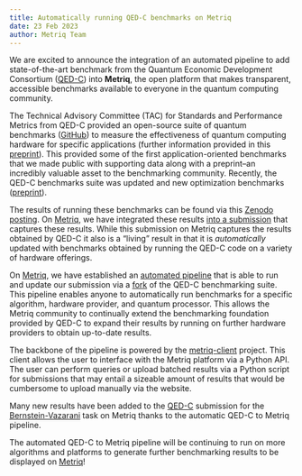 ```yaml
---
title: Automatically running QED-C benchmarks on Metriq
date: 23 Feb 2023
author: Metriq Team
---
```


We are excited to announce the integration of an automated pipeline to add
state-of-the-art benchmark from the Quantum Economic Development Consortium
([QED-C](https://quantumconsortium.org/)) into **Metriq**, the open platform that
makes transparent, accessible benchmarks available to everyone in the quantum
computing community.

The Technical Advisory Committee (TAC) for Standards and Performance Metrics
from QED-C provided an open-source suite of quantum benchmarks
([GitHub](https://github.com/SRI-International/QC-App-Oriented-Benchmarks)) to
measure the effectiveness of quantum computing hardware for specific
applications (further information provided in this
[preprint](https://arxiv.org/abs/2110.03137)). This provided some of the first
application-oriented benchmarks that we made public with supporting data along
with a preprint–an incredibly valuable asset to the benchmarking community.
Recently, the QED-C benchmarks suite was updated and new optimization
benchmarks ([preprint](https://arxiv.org/abs/2302.02278)).

The results of running these benchmarks can be found via this [Zenodo
posting](https://zenodo.org/record/6972744#.Y9v-oBzMJkg).  On
[Metriq](https://metriq.info/), we have integrated these results [into a
submission](https://metriq.info/Submission/14) that captures these results.
While this submission on Metriq captures the results obtained by QED-C it also
is a “living” result in that it is *automatically* updated with benchmarks
obtained by running the QED-C code on a variety of hardware offerings. 

On [Metriq](https://metriq.info/), we have established an [automated
pipeline](https://github.com/unitaryfund/metriq-api/tree/main/benchmark) that
is able to run and update our submission via a
[fork](https://github.com/unitaryfund/QC-App-Oriented-Benchmarks) of the QED-C
benchmarking suite. This pipeline enables anyone to automatically run
benchmarks for a specific algorithm, hardware provider, and quantum processor.
This allows the Metriq community to continually extend the benchmarking
foundation provided by QED-C to expand their results by running on further
hardware providers to obtain up-to-date results.

The backbone of the pipeline is powered by the
[metriq-client](https://github.com/unitaryfund/metriq-client) project. This
client allows the user to interface with the Metriq platform via a Python API.
The user can perform queries or upload batched results via a Python script for
submissions that may entail a sizeable amount of results that would be
cumbersome to upload manually via the website.

Many new results have been added to the
[QED-C](https://metriq.info/Submission/14) submission for the
[Bernstein-Vazarani](https://metriq.info/Task/150) task on Metriq thanks to the
automatic QED-C to Metriq pipeline. 

The automated QED-C to Metriq pipeline will be continuing to run on more
algorithms and platforms to generate further benchmarking results to be
displayed on [Metriq](https://metriq.info/)!

